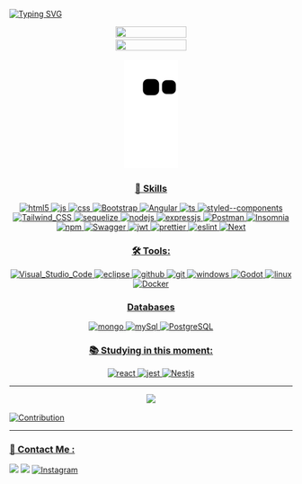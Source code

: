 

[![Typing SVG](https://readme-typing-svg.herokuapp.com/?color=F7832E&size=35&center=true&vCenter=true&width=1000&lines=HELLO,+MY+NAME+is+Antônio+Marcos;I+am+from+Brasil,+MG;Be+Welcome!+:%29)](https://git.io/typing-svg)


<div align='center'>
<a href="https://github.com/antoniomrrds">
<img width="50%" height="50%"  src="https://github-readme-stats.vercel.app/api?username=antoniomrrds&show_icons=true&theme=dracula&include_all_commits=true&count_private=true&hide_border=true&bg_color=0d1117&title_color=F7832E&text_color=F7832E"/>
<img width="50%" height="20%"  src="https://github-readme-stats.vercel.app/api/top-langs/?username=antoniomrrds&layout=compact&langs_count=16&theme=dracula&hide_border=true&bg_color=0d1117&title_color=F7832E&text_color=F7832E"/>

![snake gif](https://github.com/antoniomrrds/antoniomrrds/blob/output/github-contribution-grid-snake.svg)
</div>
<div align='center'>

### 🚀 Skills  

<img align='margin: 5px;' align="center"  alt="html5" src="https://img.shields.io/badge/HTML5-E34F26?style=for-the-badge&logo=html5&logoColor=white" />
<img align='margin: 5px;' align="center" alt="js" src="https://img.shields.io/badge/JavaScript-F7DF1E?style=for-the-badge&logo=javascript&logoColor=black" />
<img align='margin: 5px;' align="center" alt="css" src="https://img.shields.io/badge/CSS3-1572B6?style=for-the-badge&logo=css3&logoColor=white" />
<img align='margin: 5px;' align="center" alt="Bootstrap" src="https://img.shields.io/badge/Bootstrap-563D7C?style=for-the-badge&logo=bootstrap&logoColor=white" />
<img align='margin: 5px;' align="center" alt="Angular" src="https://img.shields.io/badge/Angular-DD0031?style=for-the-badge&logo=angular&logoColor=white" />
<img align='margin: 5px;' align="center" alt="ts" src="https://img.shields.io/badge/TypeScript-007ACC?style=for-the-badge&logo=typescript&logoColor=white" />
<img align='margin: 5px;' align="center" align='margin: 5px;' alt="styled--components" src="https://img.shields.io/badge/styled--components-DB7093?style=for-the-badge&logo=styled-components&logoColor=white" />
<img align='margin: 5px;' align="center" align='margin: 5px;' alt="Tailwind_CSS" src="https://img.shields.io/badge/Tailwind_CSS-38B2AC?style=for-the-badge&logo=tailwind-css&logoColor=white" />
<img  align='margin: 5px;' align="center" alt="sequelize" src="https://img.shields.io/badge/sequelize-323330?style=for-the-badge&logo=sequelize&logoColor=blue" />
<img  align='margin: 5px;'align="center" alt="nodejs" src="https://img.shields.io/badge/Node.js-43853D?style=for-the-badge&logo=node.js&logoColor=white" />
<img  align='margin: 5px;'align="center" alt="expressjs" src="https://img.shields.io/badge/Express.js-404D59?style=for-the-badge&logo=node.js&logoColor=43853D" />
<img  align='margin: 5px;'align="center" alt="Postman" src="https://img.shields.io/badge/Postman-FF6C37?style=for-the-badge&logo=Postman&logoColor=white" />
<img  align='margin: 5px;'align="center" alt="Insomnia" src="https://img.shields.io/badge/Insomnia-5849be?style=for-the-badge&logo=Insomnia&logoColor=white" />
<img  align='margin: 5px;'align="center" alt="npm" src="https://img.shields.io/badge/npm-CB3837?style=for-the-badge&logo=npm&logoColor=white" />
<img  align='margin: 5px;' align="center" alt="Swagger" src="https://img.shields.io/badge/Swagger-85EA2D?style=for-the-badge&logo=Swagger&logoColor=white" />
<img  align='margin: 5px;'align="center" alt="jwt" src="https://img.shields.io/badge/JWT-000000?style=for-the-badge&logo=JSON%20web%20tokens&logoColor=white" />
<img  align='margin: 5px;'align="center" alt="prettier" src="https://img.shields.io/badge/prettier-1A2C34?style=for-the-badge&logo=prettier&logoColor=F7BA3E" />
<img  align='margin: 5px;'align="center" alt="eslint" src="https://img.shields.io/badge/eslint-3A33D1?style=for-the-badge&logo=eslint&logoColor=white" />
<img align='margin: 5px;' alt="Next" src="https://img.shields.io/badge/Next-black?style=for-the-badge&logo=next.js&logoColor=white" />

  
### 🛠 Tools:

<img align='margin: 5px;'  align="center" alt="Visual_Studio_Code" src="https://img.shields.io/badge/Visual_Studio_Code-0078D4?style=for-the-badge&logo=visual%20studio%20code&logoColor=white" />
<img align='margin: 5px;' align="center" alt="eclipse" src="https://img.shields.io/badge/Eclipse-2C2255?style=for-the-badge&logo=eclipse&logoColor=white" />
<img align='margin: 5px;' align="center" alt="github" src="https://img.shields.io/badge/GitHub-000000?style=for-the-badge&logo=github&logoColor=white" />
<img align='margin: 5px;' align="center" alt="git" src="https://img.shields.io/badge/GIT-E44C30?style=for-the-badge&logo=git&logoColor=white" />
<img align='margin: 5px;'  align="center" alt="windows" src="https://img.shields.io/badge/Windows-0078D6?style=for-the-badge&logo=windows&logoColor=white" />
<img align='margin: 5px;'align="center" alt="Godot" src="https://img.shields.io/badge/Godot-478CBF?style=for-the-badge&logo=GodotEngine&logoColor=white" />
<img align='margin: 5px;' align="center" alt="linux" src="https://img.shields.io/badge/Linux-FCC624?style=for-the-badge&logo=linux&logoColor=black" />
<img align='margin: 5px;' align="center" alt="Docker" src="https://img.shields.io/badge/Docker-2CA5E0?style=for-the-badge&logo=docker&logoColor=white" />

### Databases
<img align='margin: 5px;' alt="mongo" src="https://img.shields.io/badge/MongoDB-4EA94B?style=for-the-badge&logo=mongodb&logoColor=white" />
<img align='margin: 5px;' alt="mySql" src="https://img.shields.io/badge/MySQL-00000F?style=for-the-badge&logo=mysql&logoColor=white" />
<img align='margin: 5px;' alt="PostgreSQL" src="https://img.shields.io/badge/PostgreSQL-316192?style=for-the-badge&logo=postgresql&logoColor=white" />



### 📚 Studying in this moment:
<img align='margin: 5px;' alt="react" src="https://img.shields.io/badge/React-20232A?style=for-the-badge&logo=react&logoColor=61DAFB" />
<img align='margin: 5px;' alt="jest" src="https://img.shields.io/badge/Jest-D73F03?style=for-the-badge&logo=Jest&logoColor=white" />
<img align='margin: 5px;' alt="Nestjs" src="https://img.shields.io/badge/nestjs-E0234E?style=for-the-badge&logo=nestjs&logoColor=white" />



</div>
<hr>
<p align="center">
  <img src="https://github-profile-trophy.vercel.app/?username=antoniomrrds&theme=dracula&row=2&no-bg=true&column=3&margin-w=15&margin-h=15" />
</p>

![Contribution](https://activity-graph.herokuapp.com/graph?username=antoniomrrds&theme=gotham&hide_border=true&area=true)

<hr>

### 📱 Contact Me :

 <a href="https://www.linkedin.com/in/antônio-marcosrrds" target="_blank"><img src="https://img.shields.io/badge/-LinkedIn-%230077B5?style=for-the-badge&logo=linkedin&logoColor=white" target="_blank"></a>
 <a href = "mailto:antoniomarcos.amrrds@gmail.com"><img src="https://img.shields.io/badge/Gmail-D14836?style=for-the-badge&logo=gmail&logoColor=white" target="_blank"></a>
[![Instagram](https://img.shields.io/badge/Instagram-E4405F?style=for-the-badge&logo=instagram&logoColor=white)](https://www.instagram.com/antoniomarcosrrds/)
